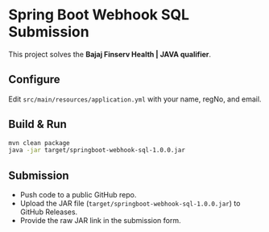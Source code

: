 # Spring Boot Webhook SQL Submission

This project solves the **Bajaj Finserv Health | JAVA qualifier**.

## Configure
Edit `src/main/resources/application.yml` with your name, regNo, and email.

## Build & Run
```bash
mvn clean package
java -jar target/springboot-webhook-sql-1.0.0.jar
```

## Submission
- Push code to a public GitHub repo.
- Upload the JAR file (`target/springboot-webhook-sql-1.0.0.jar`) to GitHub Releases.
- Provide the raw JAR link in the submission form.
